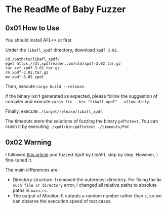 # The ReadMe of Baby Fuzzer

## 0x01 How to Use

You should install AFL++ at first.

Under the `libafl_xpdf` directory, download `Xpdf 3.02`.

```Shell
cd /path/to/libafl_xpdf/
wget https://dl.xpdfreader.com/old/xpdf-3.02.tar.gz
tar xvf xpdf-3.02.tar.gz
rm xpdf-3.02.tar.gz
mv xpdf-3.02 xpdf
```

Then, execute `cargo build --release`.

if the binary isn't generated as expected, please follow the suggestion of compiler and execute `cargo fix --bin "libafl_xpdf" --allow-dirty`.

Finally, execute `./target/release/libafl_xpdf`.

The timeouts store the solutions of fuzzing the binary `pdftotext`. You can crash it by executing `./xpdf/bin/pdftotext ./timeouts/PoC`

## 0x02 Warning

I followed [this article](https://epi052.gitlab.io/notes-to-self/blog/2021-11-01-fuzzing-101-with-libafl/) and fuzzed Xpdf by LibAFL step by step. However, I fine-tuned it.

The main differences are:

- Directory structure: I removed the outermost directory. For fixing the `No such file or directory` error, I changed all relative paths to absolute paths in `main.rs`.
- The output of Monitor: It outputs a random number rather than `s`, so we can observe the execution speed of test cases.
